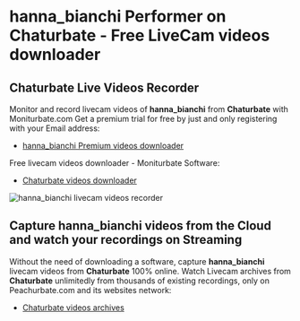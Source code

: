 # hanna_bianchi Performer on Chaturbate - Free LiveCam videos downloader

## Chaturbate Live Videos Recorder

Monitor and record livecam videos of **hanna_bianchi** from **Chaturbate** with Moniturbate.com
Get a premium trial for free by just and only registering with your Email address:
* [hanna_bianchi Premium videos downloader](https://moniturbate.com/request-demo-licence-key.html)

Free livecam videos downloader - Moniturbate Software:
* [Chaturbate videos downloader](https://moniturbate.com/moniturbate-download-software.html)

![hanna_bianchi livecam videos recorder](https://peachurnet.com/templates/moniturbate-software.png)


## Capture hanna_bianchi videos from the Cloud and watch your recordings on Streaming

Without the need of downloading a software, capture **hanna_bianchi** livecam videos from **Chaturbate** 100% online.
Watch Livecam archives from **Chaturbate** unlimitedly from thousands of existing recordings, only on Peachurbate.com and its websites network:
* [Chaturbate videos archives](https://peachurnet.com/)